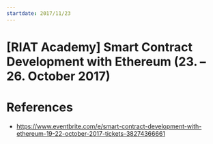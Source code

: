 ```yaml
---
startdate: 2017/11/23
---
```

# [RIAT Academy] Smart Contract Development with Ethereum (23. – 26. October 2017)

# References
* https://www.eventbrite.com/e/smart-contract-development-with-ethereum-19-22-october-2017-tickets-38274366661
